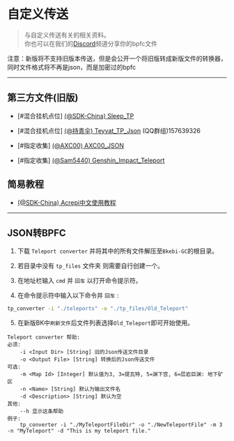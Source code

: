 # 自定义传送

> 与自定义传送有关的相关资料。    
你也可以在我们的[Discord](https://discord.com/channels/1026295403282436097/1064953611056058479)频道分享你的bpfc文件

注意：新版将不支持旧版本传送，但是会公开一个将旧版转成新版文件的转换器，同时文件格式将不再是json，而是加密过的bpfc

-----

## 第三方文件(旧版)

- [#混合挂机点位] [ (@SDK-China) Sleep_TP](https://wwzb.lanzouf.com/invXS0lwy0yh)

- [#混合挂机点位] [ (@持青伞) Teyvat_TP_Json](https://github.com/chiqingsan/Teyvat_TP_Json) (QQ群组)157639326

- [#指定收集]  [ (@AXC00) AXC00_JSON](https://github.com/AXC00/json)

- [#指定收集] [ (@Sam5440) Genshin_Impact_Teleport](https://github.com/Sam5440/Genshin_Impact_Teleport)


## 简易教程

- [ (@SDK-China) Acrepi中文使用教程](https://kdocs.cn/l/clbwQmVi3djK)

-----

## JSON转BPFC

1. 下载 `Teleport converter` 并将其中的所有文件解压至`Bkebi-GC`的根目录。

2. 若目录中没有 `tp_files` 文件夹 则需要自行创建一个。

3. 在地址栏输入 `cmd` 并 `回车` 以打开命令提示符。

4. 在命令提示符中输入以下命令并 `回车` :

```cmd
tp_converter -i "./teleports" -o "./tp_files/Old_Teleport"
```

5. 在新版BK中`刷新文件`后文件列表选择`Old_Teleport`即可开始使用。

```
Teleport converter 帮助:
必须:
    -i <Input Dir> [String] 旧的Json传送文件目录
    -o <Output File> [String] 转换后的Json传送文件
可选:
    -m <Map Id> [Integer] 默认值为3, 3=提瓦特, 5=渊下宫, 6=层岩巨渊: 地下矿区
    -n <Name> [String] 默认为输出文件名
    -d <Description> [String] 默认为空
其他:
    --h 显示这条帮助
例子:
    tp_converter -i "./MyTeleportFileDir" -o "./NewTeleportFile" -m 3 -n "MyTeleport" -d "This is my teleport file."
```
